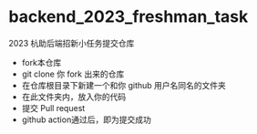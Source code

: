 # backend_2023_freshman_task

2023 杭助后端招新小任务提交仓库

- fork本仓库
- git clone 你 fork 出来的仓库
- 在仓库根目录下新建一个和你 github 用户名同名的文件夹
- 在此文件夹内，放入你的代码
- 提交 Pull request
- github action通过后，即为提交成功
